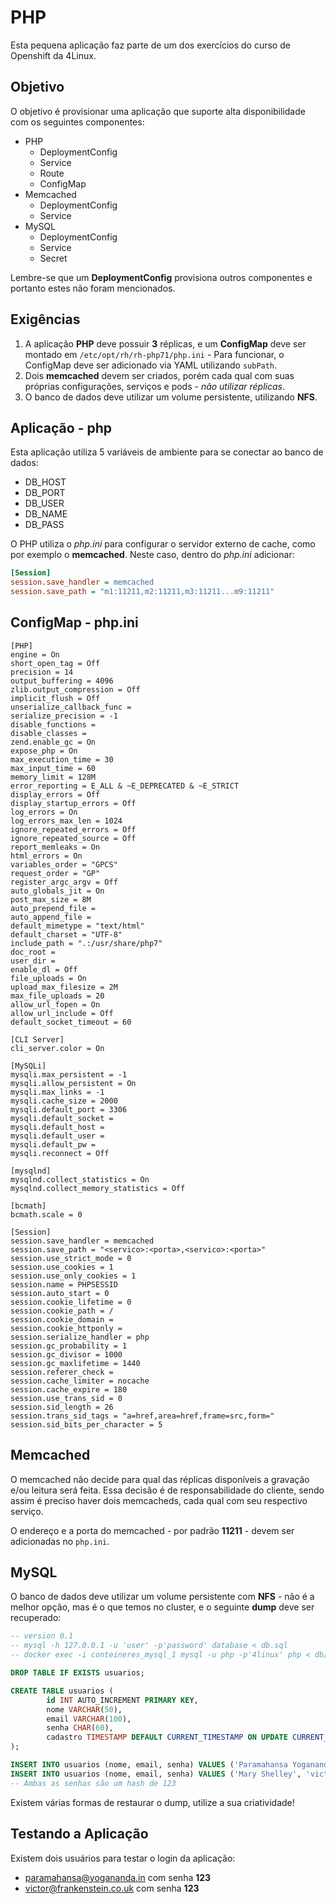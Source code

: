 # PHP

Esta pequena aplicação faz parte de um dos exercícios do curso de Openshift da 4Linux.

## Objetivo

O objetivo é provisionar uma aplicação que suporte alta disponibilidade com os seguintes componentes:

- PHP
  - DeploymentConfig
  - Service
  - Route
  - ConfigMap
- Memcached
  - DeploymentConfig
  - Service
- MySQL
  - DeploymentConfig
  - Service
  - Secret

Lembre-se que um **DeploymentConfig** provisiona outros componentes e portanto estes não foram mencionados.

## Exigências

1. A aplicação **PHP** deve possuir **3** réplicas, e um **ConfigMap** deve ser montado em `/etc/opt/rh/rh-php71/php.ini` - Para funcionar, o ConfigMap deve ser adicionado via YAML utilizando `subPath`.
2. Dois **memcached** devem ser criados, porém cada qual com suas próprias configurações, serviços e pods - *não utilizar réplicas*.
3. O banco de dados deve utilizar um volume persistente, utilizando **NFS**.

## Aplicação - php

Esta aplicação utiliza 5 variáveis de ambiente para se conectar ao banco de dados:

 - DB_HOST
 - DB_PORT
 - DB_USER
 - DB_NAME
 - DB_PASS

O PHP utiliza o *php.ini* para configurar o servidor externo de cache, como por exemplo o **memcached**. Neste caso, dentro do *php.ini* adicionar:

```ini
[Session]
session.save_handler = memcached
session.save_path = "m1:11211,m2:11211,m3:11211...m9:11211"
```

## ConfigMap - php.ini

```
[PHP]
engine = On
short_open_tag = Off
precision = 14
output_buffering = 4096
zlib.output_compression = Off
implicit_flush = Off
unserialize_callback_func =
serialize_precision = -1
disable_functions =
disable_classes =
zend.enable_gc = On
expose_php = On
max_execution_time = 30
max_input_time = 60
memory_limit = 128M
error_reporting = E_ALL & ~E_DEPRECATED & ~E_STRICT
display_errors = Off
display_startup_errors = Off
log_errors = On
log_errors_max_len = 1024
ignore_repeated_errors = Off
ignore_repeated_source = Off
report_memleaks = On
html_errors = On
variables_order = "GPCS"
request_order = "GP"
register_argc_argv = Off
auto_globals_jit = On
post_max_size = 8M
auto_prepend_file =
auto_append_file =
default_mimetype = "text/html"
default_charset = "UTF-8"
include_path = ".:/usr/share/php7"
doc_root =
user_dir =
enable_dl = Off
file_uploads = On
upload_max_filesize = 2M
max_file_uploads = 20
allow_url_fopen = On
allow_url_include = Off
default_socket_timeout = 60

[CLI Server]
cli_server.color = On

[MySQLi]
mysqli.max_persistent = -1
mysqli.allow_persistent = On
mysqli.max_links = -1
mysqli.cache_size = 2000
mysqli.default_port = 3306
mysqli.default_socket =
mysqli.default_host =
mysqli.default_user =
mysqli.default_pw =
mysqli.reconnect = Off

[mysqlnd]
mysqlnd.collect_statistics = On
mysqlnd.collect_memory_statistics = Off

[bcmath]
bcmath.scale = 0

[Session]
session.save_handler = memcached
session.save_path = "<servico>:<porta>,<servico>:<porta>"
session.use_strict_mode = 0
session.use_cookies = 1
session.use_only_cookies = 1
session.name = PHPSESSID
session.auto_start = 0
session.cookie_lifetime = 0
session.cookie_path = /
session.cookie_domain =
session.cookie_httponly =
session.serialize_handler = php
session.gc_probability = 1
session.gc_divisor = 1000
session.gc_maxlifetime = 1440
session.referer_check =
session.cache_limiter = nocache
session.cache_expire = 180
session.use_trans_sid = 0
session.sid_length = 26
session.trans_sid_tags = "a=href,area=href,frame=src,form="
session.sid_bits_per_character = 5
```

## Memcached

O memcached não decide para qual das réplicas disponíveis a gravação e/ou leitura será feita. Essa decisão é de responsabilidade do cliente, sendo assim é preciso haver dois memcacheds, cada qual com seu respectivo serviço.

O endereço e a porta do memcached - por padrão **11211** - devem ser adicionadas no `php.ini`.

## MySQL

O banco de dados deve utilizar um volume persistente com **NFS** - não é a melhor opção, mas é o que temos no cluster, e o seguinte **dump** deve ser recuperado:

```sql
-- version 0.1
-- mysql -h 127.0.0.1 -u 'user' -p'password' database < db.sql
-- docker exec -i conteineres_mysql_1 mysql -u php -p'4linux' php < db/dump.sql

DROP TABLE IF EXISTS usuarios;

CREATE TABLE usuarios (
        id INT AUTO_INCREMENT PRIMARY KEY,
        nome VARCHAR(50),
        email VARCHAR(100),
        senha CHAR(60),
        cadastro TIMESTAMP DEFAULT CURRENT_TIMESTAMP ON UPDATE CURRENT_TIMESTAMP
);

INSERT INTO usuarios (nome, email, senha) VALUES ('Paramahansa Yogananda', 'paramahansa@yogananda.in', '$2y$10$qTdhcJ8CkKztrvRhBN7EG.UB/YqfwjXpV2iKrZjvTIp2HTzqcflvi');
INSERT INTO usuarios (nome, email, senha) VALUES ('Mary Shelley', 'victor@frankenstein.co.uk', '$2y$10$mKvUbxiLFx9V4WPcNT3dWehd9xJ5xyZi2wkmadK8UlJBnYrLpwAqi');
-- Ambas as senhas são um hash de 123
```

Existem várias formas de restaurar o dump, utilize a sua criatividade!

## Testando a Aplicação

Existem dois usuários para testar o login da aplicação:

- paramahansa@yogananda.in com senha **123**
- victor@frankenstein.co.uk com senha **123**
